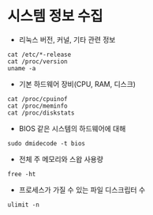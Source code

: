 # 시스템 정보 수집
- 리눅스 버전, 커널, 기타 관련 정보
```
cat /etc/*-release
cat /proc/version
uname -a
```
- 기본 하드웨어 장비(CPU, RAM, 디스크)
```
cat /proc/cpuinof
cat /proc/meminfo
cat /proc/diskstats
```
- BIOS 같은 시스템의 하드웨어에 대해
```
sudo dmidecode -t bios
```
- 전체 주 메모리와 스왑 사용량
```
free -ht
```
- 프로세스가 가질 수 있는 파일 디스크립터 수
```
ulimit -n
```